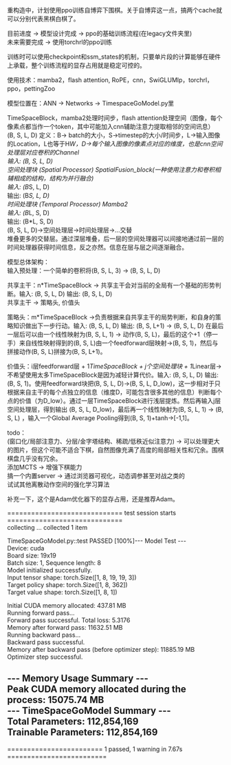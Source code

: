 重构造中，计划使用ppo训练自博弈下围棋。关于自博弈这一点，搞两个cache就可以分别代表黑棋白棋了。  
  
目前进度 -> 模型设计完成 -> ppo的基础训练流程(在legacy文件夹里)  
未来需要完成 -> 使用torchrl的ppo训练  
  
训练时可以使用checkpoint和ssm_states的机制，只要单片段的计算能够在硬件上承载，整个训练流程的显存占用就是稳定可控的。  
  
使用技术：mamba2，flash attention, RoPE，cnn，SwiGLUMlp，torchrl，ppo，pettingZoo 
  
模型位置在：ANN -> Networks -> TimespaceGoModel.py里  

TimeSpaceBlock，mamba2处理时间步，flash attention处理空间（图像，每个像素点都当作一个token，其中可能加入cnn辅助注意力提取相邻的空间讯息）  
(B, S, L, D)  定义：B-> batch的大小，S->timestep的大小/时间步，L->输入图像的Location，L也等于H*W，D->每个输入图像的像素点对应的维度，也是cnn空间处理层对应卷积的Channel  
输入: (B, S, L, D)  
空间处理块 (Spatial Processor) SpatialFusion_block(一种使用注意力和卷积相辅相成的结构，结构为并行融合)  
输入: (B*S, L, D)  
输出: (B*S, L, D)  
时间处理块 (Temporal Processor) Mamba2  
输入: (B*L, S, D)  
输出: (B*L, S, D)  
(B, S, L, D)->空间处理层->时间处理层->...交替   
堆叠更多的交替层。通过深层堆叠，后一层的空间处理器可以间接地通过前一层的时间处理器获得时间信息，反之亦然。信息在层与层之间逐渐融合。  
  
模型总体架构：  
输入预处理：一个简单的卷积将(B, S, L, 3) -> (B, S, L, D)  
  
共享主干：n*TimeSpaceBlock -> 共享主干会对当前的全局有一个基础的形势判断。输入: (B, S, L, D) 输出: (B, S, L, D)  
共享主干 -> 策略头, 价值头  
  
策略头：m*TimeSpaceBlock ->负责根据来自共享主干的局势判断，和自身的策略知识做出下一步行动。输入: (B, S, L, D) 输出: (B, S, L+1) -> (B, S, L, D) 在最后一层后可以由一个线性映射为(B, S, L, 1) -> 动作(B, S, L)，最后的这个+1（停一手）来自线性映射得到的(B, S, L)由一个feedforward层映射->(B, S, 1)，然后与拼接动作(B, S, L)拼接为(B, S, L+1)。
  
价值头：i层feedforward层 + 1*TimeSpaceBlock + j个空间处理块 + 1*Linear层-> 不希望使用太多TimeSpaceBlock是因为减轻计算代价。输入: (B, S, L, D) 输出: (B, S, 1)。使用feedforward块把(B, S, L, D)->(B, S, L, D_low)，这一步相对于只根据来自主干的每个点独立的信息（维度D，可能包含很多其他的信息）判断每个点的价值（为D_low）。通过一层TimeSpaceBlock进行浅层提炼。然后再输入j层空间处理层，得到输出 (B, S, L, D_low)，最后再一个线性映射为(B, S, L, 1) -> (B, S, L) ，输入一个Global Average Pooling得到(B, S, 1)+tanh->[-1,1]。  
  
todo：  
(窗口化/局部注意力、分层/金字塔结构、稀疏/低秩近似注意力) -> 可以处理更大的图片，但这个可能不适合下棋，自然图像充满了高度的局部相关性和冗余。围棋棋盘几乎没有冗余。  
添加MCTS -> 增强下棋能力  
搞一个内置server -> 通过浏览器可视化，动态调参甚至对战之类的  
试试其他离散动作空间的强化学习算法  
  
补充一下，这个是Adam优化器下的显存占用，还是推荐Adam。  
  
============================= test session starts =============================  
collecting ... collected 1 item  
  
TimeSpaceGoModel.py::test PASSED [100%]--- Model Test ---  
Device: cuda  
Board size: 19x19  
Batch size: 1, Sequence length: 8  
Model initialized successfully.  
Input tensor shape: torch.Size([1, 8, 19, 19, 3])  
Target policy shape: torch.Size([1, 8, 362])  
Target value shape: torch.Size([1, 8, 1])  
  
Initial CUDA memory allocated: 437.81 MB  
Running forward pass...  
Forward pass successful. Total loss: 5.3176  
Memory after forward pass: 11632.51 MB  
Running backward pass...  
Backward pass successful.  
Memory after backward pass (before optimizer step): 11885.19 MB  
Optimizer step successful.  
  
--- Memory Usage Summary ---  
Peak CUDA memory allocated during the process: 15075.74 MB  
--- TimeSpaceGoModel Summary ---  
Total Parameters: 112,854,169  
Trainable Parameters: 112,854,169  
------------------------------  
  
  
======================== 1 passed, 1 warning in 7.67s =========================  
